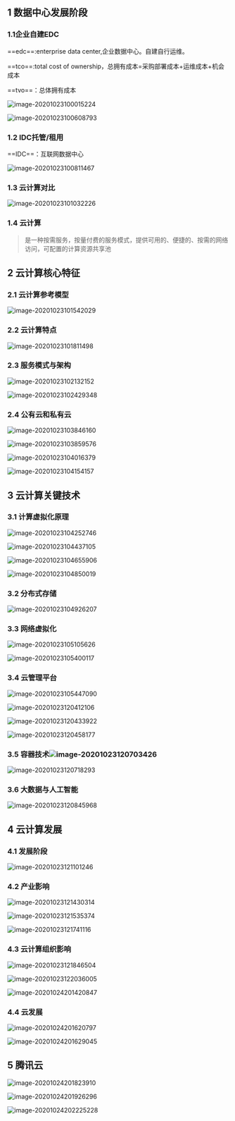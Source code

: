 ## 1 数据中心发展阶段

### 1.1企业自建EDC

==edc==:enterprise data center,企业数据中心。自建自行运维。

==tco==:total cost of ownership，总拥有成本=采购部署成本+运维成本+机会成本

==tvo==：总体拥有成本

![image-20201023100015224](https://gitee.com/shaobing2021/typora/raw/master/img/20201024202238.png)

![image-20201023100608793](https://gitee.com/shaobing2021/typora/raw/master/img/20201024202239.png)

### 1.2 IDC托管/租用

==IDC==：互联网数据中心

![image-20201023100811467](https://gitee.com/shaobing2021/typora/raw/master/img/20201024202240.png)

### 1.3 云计算对比

![image-20201023101032226](https://gitee.com/shaobing2021/typora/raw/master/img/20201024202241.png)

### 1.4 云计算

> 是一种按需服务，按量付费的服务模式，提供可用的、便捷的、按需的网络访问，可配置的计算资源共享池

## 2 云计算核心特征

### 2.1 云计算参考模型

![image-20201023101542029](https://gitee.com/shaobing2021/typora/raw/master/img/20201024202242.png)

### 2.2 云计算特点

![image-20201023101811498](https://gitee.com/shaobing2021/typora/raw/master/img/20201024202243.png)

### 2.3 服务模式与架构

![image-20201023102132152](https://gitee.com/shaobing2021/typora/raw/master/img/20201024202244.png)

![image-20201023102429348](https://gitee.com/shaobing2021/typora/raw/master/img/20201024202245.png)

### 2.4 公有云和私有云

![image-20201023103846160](https://gitee.com/shaobing2021/typora/raw/master/img/20201024202246.png)

![image-20201023103859576](https://gitee.com/shaobing2021/typora/raw/master/img/20201024202247.png)

![image-20201023104016379](https://gitee.com/shaobing2021/typora/raw/master/img/20201024202248.png)

![image-20201023104154157](https://gitee.com/shaobing2021/typora/raw/master/img/20201024202249.png)

## 3 云计算关键技术

### 3.1 计算虚拟化原理

![image-20201023104252746](https://gitee.com/shaobing2021/typora/raw/master/img/20201024202250.png)

![image-20201023104437105](https://gitee.com/shaobing2021/typora/raw/master/img/20201024202251.png)

![image-20201023104655906](https://gitee.com/shaobing2021/typora/raw/master/img/20201024202252.png)

![image-20201023104850019](https://gitee.com/shaobing2021/typora/raw/master/img/20201024202253.png)

### 3.2 分布式存储

![image-20201023104926207](https://gitee.com/shaobing2021/typora/raw/master/img/20201024202254.png)

### 3.3 网络虚拟化

![image-20201023105105626](https://gitee.com/shaobing2021/typora/raw/master/img/20201024202255.png)

![image-20201023105400117](https://gitee.com/shaobing2021/typora/raw/master/img/20201024202256.png)

### 3.4 云管理平台

![image-20201023105447090](https://gitee.com/shaobing2021/typora/raw/master/img/20201024202257.png)

![image-20201023120412106](https://gitee.com/shaobing2021/typora/raw/master/img/20201024202258.png)

![image-20201023120433922](https://gitee.com/shaobing2021/typora/raw/master/img/20201024202259.png)

![image-20201023120458177](https://gitee.com/shaobing2021/typora/raw/master/img/20201024202300.png)

### 3.5 容器技术![image-20201023120703426](https://gitee.com/shaobing2021/typora/raw/master/img/20201024202301.png)

![image-20201023120718293](https://gitee.com/shaobing2021/typora/raw/master/img/20201024202302.png)

### 3.6 大数据与人工智能

![image-20201023120845968](https://gitee.com/shaobing2021/typora/raw/master/img/20201024202303.png)

## 4 云计算发展

### 4.1 发展阶段

![image-20201023121101246](https://gitee.com/shaobing2021/typora/raw/master/img/20201024202304.png)

### 4.2 产业影响

![image-20201023121430314](https://gitee.com/shaobing2021/typora/raw/master/img/20201024202305.png)

![image-20201023121535374](https://gitee.com/shaobing2021/typora/raw/master/img/20201024202306.png)

![image-20201023121741116](https://gitee.com/shaobing2021/typora/raw/master/img/20201024202307.png)

### 4.3 云计算组织影响

![image-20201023121846504](https://gitee.com/shaobing2021/typora/raw/master/img/20201024202308.png)

![image-20201023122036005](https://gitee.com/shaobing2021/typora/raw/master/img/20201024202309.png)

![image-20201024201420847](https://gitee.com/shaobing2021/typora/raw/master/img/20201024202310.png)

### 4.4 云发展

![image-20201024201620797](https://gitee.com/shaobing2021/typora/raw/master/img/20201024202311.png)

![image-20201024201629045](https://gitee.com/shaobing2021/typora/raw/master/img/20201024202312.png)

## 5 腾讯云

![image-20201024201823910](https://gitee.com/shaobing2021/typora/raw/master/img/20201024202313.png)

![image-20201024201926296](https://gitee.com/shaobing2021/typora/raw/master/img/20201024202314.png)

![image-20201024202225228](https://gitee.com/shaobing2021/typora/raw/master/img/20201024202315.png)